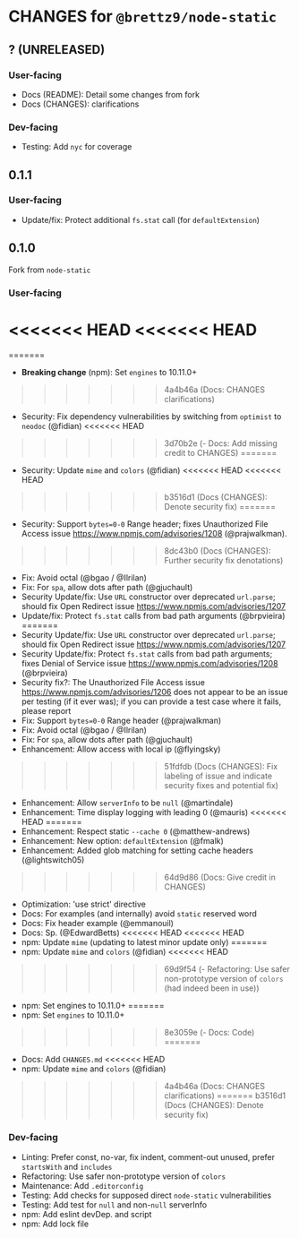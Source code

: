 # CHANGES for `@brettz9/node-static`

## ? (UNRELEASED)

### User-facing

- Docs (README): Detail some changes from fork
- Docs (CHANGES): clarifications

### Dev-facing

- Testing: Add `nyc` for coverage

## 0.1.1

### User-facing

- Update/fix: Protect additional `fs.stat` call (for `defaultExtension`)

## 0.1.0

Fork from `node-static`

### User-facing

<<<<<<< HEAD
<<<<<<< HEAD
=======
=======
- **Breaking change** (npm): Set `engines` to 10.11.0+
>>>>>>> 4a4b46a (Docs: CHANGES clarifications)
- Security: Fix dependency vulnerabilities by switching from `optimist` to
    `neodoc` (@fidian)
<<<<<<< HEAD
>>>>>>> 3d70b2e (- Docs: Add missing credit to CHANGES)
=======
- Security: Update `mime` and `colors` (@fidian)
<<<<<<< HEAD
<<<<<<< HEAD
>>>>>>> b3516d1 (Docs (CHANGES): Denote security fix)
=======
- Security: Support `bytes=0-0` Range header; fixes
    Unauthorized File Access issue <https://www.npmjs.com/advisories/1208>
    (@prajwalkman).
>>>>>>> 8dc43b0 (Docs (CHANGES): Further security fix denotations)
- Fix: Avoid octal (@bgao / @Ilrilan)
- Fix: For `spa`, allow dots after path (@gjuchault)
- Security Update/fix: Use `URL` constructor over deprecated `url.parse`;
    should fix Open Redirect issue <https://www.npmjs.com/advisories/1207>
- Update/fix: Protect `fs.stat` calls from bad path arguments (@brpvieira)
=======
- Security Update/fix: Use `URL` constructor over deprecated `url.parse`;
    should fix Open Redirect issue <https://www.npmjs.com/advisories/1207>
- Security Update/fix: Protect `fs.stat` calls from bad path arguments; fixes
    Denial of Service issue <https://www.npmjs.com/advisories/1208>
    (@brpvieira)
- Security fix?: The Unauthorized File Access issue
    <https://www.npmjs.com/advisories/1206> does not appear to be an issue
    per testing (if it ever was); if you can provide a test case where it
    fails, please report
- Fix: Support `bytes=0-0` Range header (@prajwalkman)
- Fix: Avoid octal (@bgao / @Ilrilan)
- Fix: For `spa`, allow dots after path (@gjuchault)
- Enhancement: Allow access with local ip (@flyingsky)
>>>>>>> 51fdfdb (Docs (CHANGES): Fix labeling of issue and indicate security fixes and potential fix)
- Enhancement: Allow `serverInfo` to be `null` (@martindale)
- Enhancement: Time display logging with leading 0 (@mauris)
<<<<<<< HEAD
=======
- Enhancement: Respect static `--cache 0` (@matthew-andrews)
- Enhancement: New option: `defaultExtension` (@fmalk)
- Enhancement: Added glob matching for setting cache headers (@lightswitch05)
>>>>>>> 64d9d86 (Docs: Give credit in CHANGES)
- Optimization: 'use strict' directive
- Docs: For examples (and internally) avoid `static` reserved word
- Docs: Fix header example (@emmanouil)
- Docs: Sp. (@EdwardBetts)
<<<<<<< HEAD
<<<<<<< HEAD
- npm: Update `mime` (updating to latest minor update only)
=======
- npm: Update `mime` and `colors` (@fidian)
<<<<<<< HEAD
>>>>>>> 69d9f54 (- Refactoring: Use safer non-prototype version of `colors` (had indeed been in use))
- npm: Set engines to 10.11.0+
=======
- npm: Set `engines` to 10.11.0+
>>>>>>> 8e3059e (- Docs: Code)
=======
- Docs: Add `CHANGES.md`
<<<<<<< HEAD
- npm: Update `mime` and `colors` (@fidian)
>>>>>>> 4a4b46a (Docs: CHANGES clarifications)
=======
>>>>>>> b3516d1 (Docs (CHANGES): Denote security fix)

### Dev-facing

- Linting: Prefer const, no-var, fix indent, comment-out unused,
    prefer `startsWith` and `includes`
- Refactoring: Use safer non-prototype version of `colors`
- Maintenance: Add `.editorconfig`
- Testing: Add checks for supposed direct `node-static` vulnerabilities
- Testing: Add test for `null` and non-`null` serverInfo
- npm: Add eslint devDep. and script
- npm: Add lock file
